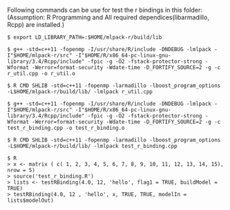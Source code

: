   Following commands can be use for test the r bindings in this folder:
  (Assumption: R Programming and All required dependices(libarmadillo, Rcpp) are installed.)

    $ export LD_LIBRARY_PATH=:$HOME/mlpack-r/build/lib

    $ g++ -std=c++11 -fopenmp -I/usr/share/R/include -DNDEBUG -lmlpack -I"$HOME/mlpack-r/src" -I"$HOME/R/x86_64-pc-linux-gnu-library/3.4/Rcpp/include" -fpic -g -O2 -fstack-protector-strong -Wformat -Werror=format-security -Wdate-time -D_FORTIFY_SOURCE=2 -g -c r_util.cpp -o r_util.o

    $ R CMD SHLIB -std=c++11 -fopenmp -larmadillo -lboost_program_options -L$HOME/mlpack-r/build/lib/ -lmlpack r_util.cpp

    $ g++ -std=c++11 -fopenmp -I/usr/share/R/include -DNDEBUG -lmlpack -I"$HOME/mlpack-r/src" -I"$HOME/R/x86_64-pc-linux-gnu-library/3.4/Rcpp/include" -fpic -g -O2 -fstack-protector-strong -Wformat -Werror=format-security -Wdate-time -D_FORTIFY_SOURCE=2 -g -c test_r_binding.cpp -o test_r_binding.o

    $ R CMD SHLIB -std=c++11 -fopenmp -larmadillo -lboost_program_options -L$HOME/mlpack-r/build/lib/ -lmlpack test_r_binding.cpp

    $ R
    > x <- matrix ( c( 1, 2, 3, 4, 5, 6, 7, 8, 9, 10, 11, 12, 13, 14, 15), nrow = 5)
    > source('test_r_binding.R')
    > lists <- testRBinding(4.0, 12, 'hello', flag1 = TRUE, buildModel = TRUE)
    > testRBinding(4.0, 12 , 'hello', x, TRUE, TRUE, modelIn = lists$modelOut)
